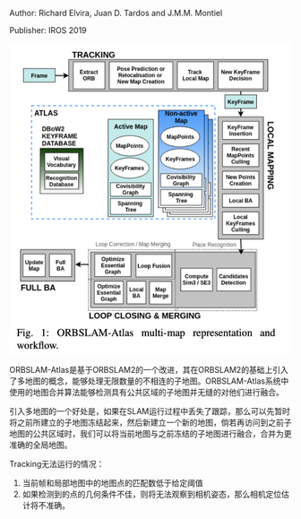 Author: Richard Elvira, Juan D. Tardos and J.M.M. Montiel

Publisher: IROS 2019

![ORBSLAM_Atlas_Architecture](../../../Resources/Images/ORBSLAM_Atlas_1.png)

ORBSLAM-Atlas是基于ORBSLAM2的一个改进，其在ORBSLAM2的基础上引入了多地图的概念，能够处理无限数量的不相连的子地图。ORBSLAM-Atlas系统中使用的地图合并算法能够检测具有公共区域的子地图并无缝的对他们进行融合。

引入多地图的一个好处是，如果在SLAM运行过程中丢失了跟踪，那么可以先暂时将之前所建立的子地图冻结起来，然后新建立一个新的地图，倘若再访问到之前子地图的公共区域时，我们可以将当前地图与之前冻结的子地图进行融合，合并为更准确的全局地图。

Tracking无法运行的情况：

1. 当前帧和局部地图中的地图点的匹配数低于给定阈值
2. 如果检测到的点的几何条件不佳，则将无法观察到相机姿态，那么相机定位估计将不准确。